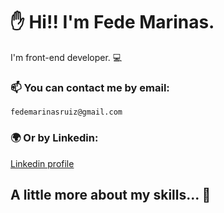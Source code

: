 # ✋ Hi!! I'm Fede Marinas. 

I'm front-end developer. 💻

### 📫 You can contact me by email:

```
fedemarinasruiz@gmail.com
```

### 🌍 Or by Linkedin:

[Linkedin profile](https://www.linkedin.com/in/federico-marinas/)


## A little more about my skills... 🚀
